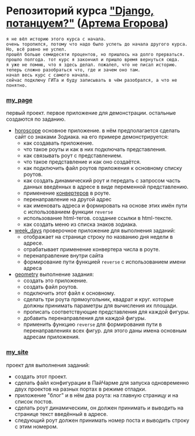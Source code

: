 # Репозиторий курса ["Django, потанцуем?"](https://stepik.org/course/114288/info) ([Артема Егорова](https://stepik.org/users/4877629/teach))

    я не вёл историю этого курса с начала. 
    очень торопился, потому что надо было успеть до начала другого курса. 
    Но, всё равно не успел. 
    прошёл больше семидесяти процентов, но пришлось на долго прерваться. 
    прошло полгода. тот курс я закончил и пришло время вернуться сюда.
    я уже не помню, что я здесь делал. пожалел, что не писал историю. 
    теперь сложно разобраться что, где и зачем оно там. 
    начал весь курс с самого начала. 
    сейчас подключу ГИТа и буду записывать в чём разобрался, а что не понятно.

### [my_page](my_page)
первый проект. первое приложение для демонстрации. остальные создаются по заданию.
- [horoscope](my_page%2Fhoroscope) основное приложение. в нём предполагается сделать сайт со знаками Зодиака. 
на его примере демонстрируется:
  - как создавать приложение.
  - что такое роуты и как в них подключать представления.
  - как связывать роут с представлением. 
  - что такое представление и как оно создаётся. 
  - как подключить файл роутов приложения к основному списку роутов.
  - как создать динамический роут и передать с запросом часть данных введённых в адресе в виде переменной представлению.
  - применение [конвертеров](https://docs.djangoproject.com/en/5.1/topics/http/urls/#path-converters) в роуте.
  - перенаправление на другой адрес
  - как именовать адреса и формировать на основе этих имён пути с использованием функции `reverse`
  - использование html-тегов. создание ссылки в html-тексте.
  - как создать меню из списка знаков зодиака.
- [week_days](my_page%2Fweek_days) проверочное приложение для выполнения заданий:
  - отображает на странице строку по названию дня недели в адресе.
  - отрабатывает применение конвертера числа в роуте.
  - перенаправление внутри сайта
  - формирование пути функцией `reverse` с использованием имени адреса
- [geometry](my_page%2Fgeometry) выполнение задания:
  - создать это приложение.
  - создать файл роутов.
  - подключить этот файл к основному.
  - сделать три роута прямоугольник, квадрат и круг. которые должны принимать параметры для вычисления их площади.
  - прописать соответствующие представления для каждой фигуры.
  - добавить перенаправления для каждой фигуры.
  - применить функцию `reverse` для формирования пути в перенаправлениях всех фигур. для этого даны имена основным 
адресам приложения.

### [my_site](my_site) 
проект для выполнения заданий:
- создать этот проект.
- сделать файл конфигурации в ПайЧарме для запуска одновременно двух проектов на разных портах в режиме отладки. 
- приложение "блог" и в нём два роута: на главную страницу и на список постов.
- сделать роут динамическим, он должен принимать и выводить на странице текст введённый в адресе.
- следующий роут должен принимать номер поста и выводить строку с этим номером.